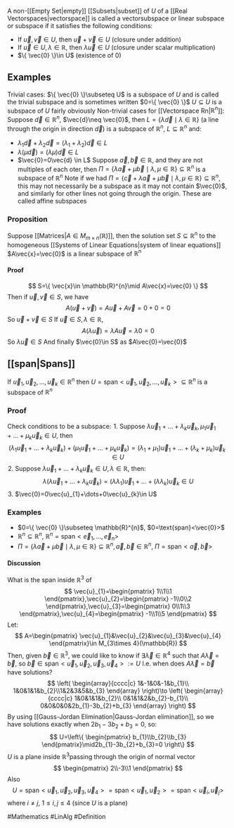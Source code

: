 A non-[[Empty Set|empty]] [[Subsets|subset]] of $U$ of a [[Real Vectorspaces|vectorspace]] is called a vectorsubspace or linear subspace or subspace if it satisfies the following conditions:
- If $\vec{u},\vec{v}\in U$, then $\vec{u}+\vec{v}\in U$ (closure under addition)
- If $\vec{u}\in U,\lambda \in\mathbb{R}$, then $\lambda \vec{u}\in U$ (closure under scalar multiplication)
- $\{ \vec{0} \}\in U$ (existence of 0)
## Examples
Trivial cases:
$\{ \vec{0} \}\subseteq U$ is a subspace of $U$ and is called the trivial subspace and is sometimes written $0=\{ \vec{0} \}$
$U\subseteq U$ is a subspace of $U$ fairly obviously
Non-trivial cases for [[Vectorspace Rn|$\mathbb{R}^{n}$]]:
Suppose $\vec{d}\in\mathbb{R}^{n}$, $\vec{d}\neq  \vec{0}$, then $L=\{ \lambda \vec{d}\mid\lambda \in\mathbb{R} \}$ (a line through the origin in direction $\vec{d}$) is a subspace of $\mathbb{R}^{n}$, $L\subseteq \mathbb{R}^{n}$ and:
- $\lambda_{1}\vec{d}+\lambda_{2}\vec{d}=(\lambda_{1}+\lambda_{2})\vec{d}\in L$
- $\lambda(\mu \vec{d})=(\lambda\mu)\vec{d} \in L$
- $\vec{0}=0\vec{d} \in L$
Suppose $\vec{a},\vec{b}\in\mathbb{R}$, and they are not multiples of each oter, then $\Pi=\{ \lambda \vec{a}+\mu \vec{b}\mid\lambda,\mu \in\mathbb{R} \}\subseteq \mathbb{R}^{n}$ is a subspace of $\mathbb{R}^{n}$
Note if we had $\Pi=\{ \vec{c}+\lambda \vec{a}+\mu \vec{b}\mid\lambda,\mu \in\mathbb{R} \}\subseteq \mathbb{R}^{n}$, this may not necessarily be a subspace as it may not contain $\vec{0}$, and similarly for other lines not going through the origin. These are called affine subspaces
### Proposition
Suppose [[Matrices|$A\in M_{m\times n}(\mathbb{R})$]], then the solution set $S\subseteq \mathbb{R}^{n}$ to the homogeneous [[Systems of Linear Equations|system of linear equations]] $A\vec{x}=\vec{0}$ is a linear subspace of $\mathbb{R}^{n}$
#### Proof
$$
S=\{ \vec{x}\in \mathbb{R}^{n}\mid A\vec{x}=\vec{0} \}
$$
Then if $\vec{u},\vec{v}\in S$, we have 
$$
A(\vec{u}+\vec{v})=A\vec{u}+A\vec{v}=0+0=0
$$
So $\vec{u}+\vec{v}\in S$
If $\vec{u}\in S,\lambda \in\mathbb{R}$, 
$$
A(\lambda \vec{u})=\lambda A\vec{u}=\lambda0=0
$$
So $\lambda \vec{u}\in S$
And finally $\vec{0}\in S$ as $A\vec{0}=\vec{0}$
## [[span|Spans]]
If $\vec{u}_{1},\vec{u}_{2},\dots,\vec{u}_{k}\in\mathbb{R}^{n}$ then $U=\text{span}<\vec{u}_{1},\vec{u}_{2},\dots,\vec{u}_{k}> \subseteq \mathbb{R}^{n}$ is a subspace of $\mathbb{R}^{n}$
### Proof
Check conditions to be a subspace:
$\hspace{0pt}1$. Suppose $\lambda \vec{u}_{1}+\dots+\lambda_{k}\vec{u}_{k},\mu_{1}\vec{u}_{1}+\dots+\mu_{k}\vec{u}_{k}\in U$, then
$$
(\lambda_{1} \vec{u}_{1}+\dots+\lambda_{k}\vec{u}_{k})+(\mu_{1}\vec{u}_{1}+\dots+\mu_{k}\vec{u}_{k})=(\lambda_{1}+\mu_{1})\vec{u}_{1}+\dots+(\lambda_{k}+\mu_{k})\vec{u}_{k}\in U
$$
$\hspace{0pt}2$. Suppose $\lambda \vec{u}_{1}+\dots+\lambda_{k}\vec{u}_{k}\in U,\lambda \in\mathbb{R}$, then:
$$
\lambda(\lambda \vec{u}_{1}+\dots+\lambda_{k}\vec{u}_{k})=(\lambda\lambda_{1})\vec{u}_{1}+\dots+(\lambda\lambda_{k})\vec{u}_{k}\in U
$$
$\hspace{0pt}3$. $\vec{0}=0\vec{u}_{1}+\dots+0\vec{u}_{k}\in U$
### Examples
- $0=\{ \vec{0} \}\subseteq \mathbb{R}^{n}$, $0=\text{span}<\vec{0}>$
- $\mathbb{R}^{n}\subseteq \mathbb{R}^{n}$, $\mathbb{R}^{n}=\text{span}< \vec{e}_{1},\dots,\vec{e}_{n}>$
- $\Pi=\{ \lambda \vec{a}+\mu \vec{b} \mid\lambda,\mu \in\mathbb{R}\}\subseteq \mathbb{R}^{n},\vec{a},\vec{b}\in\mathbb{R}^{n}$, $\Pi=\text{span}<\vec{a},\vec{b}>$
#### Discussion
What is the span inside $\mathbb{R}^{3}$ of 
$$
\vec{u}_{1}=\begin{pmatrix}
1\\1\\1
\end{pmatrix},\vec{u}_{2}=\begin{pmatrix}
-1\\0\\2
\end{pmatrix},\vec{u}_{3}=\begin{pmatrix}
0\\1\\3
\end{pmatrix},\vec{u}_{4}=\begin{pmatrix}
-1\\1\\5
\end{pmatrix}
$$
Let:
$$
A=\begin{pmatrix}
\vec{u}_{1}&\vec{u}_{2}&\vec{u}_{3}&\vec{u}_{4}
\end{pmatrix}\in M_{3\times 4}(\mathbb{R})
$$
Then, given $\vec{b}\in\mathbb{R}^{3}$, we could like to know if $\exists\vec{\lambda}\in\mathbb{R}^{4}$ such that $A\vec{\lambda}=\vec{b}$, so $\vec{b}\in \text{span}<\vec{u}_{1},\vec{u}_{2},\vec{u}_{3},\vec{u}_{4}>:=U$
I.e. when does $A\vec{\lambda}=\vec{b}$ have solutions?
$$
\left(
\begin{array}{cccc|c}
1&-1&0&-1&b_{1}\\
1&0&1&1&b_{2}\\1&2&3&5&b_{3}
\end{array}
\right)\to 
\left(
\begin{array}{cccc|c}
1&0&1&1&b_{2}\\
0&1&1&2&b_{2}-b_{1}\\
0&0&0&0&2b_{1}-3b_{2}+b_{3}
\end{array}
\right)
$$
By using [[Gauss-Jordan Elimination|Gauss-Jordan elimination]], so we have solutions exactly when $2b_{1}-3b_{2}+b_{3}=0$, so:
$$
U=\left\{  \begin{pmatrix}
b_{1}\\b_{2}\\b_{3}
\end{pmatrix}\mid2b_{1}-3b_{2}+b_{3}=0  \right\}
$$
$U$ is a plane inside $\mathbb{R}^{3}$passing through the origin of normal vector
$$
\begin{pmatrix}
2\\-3\\1
\end{pmatrix}
$$
Also 
$$
U=\text{span}<\vec{u}_{1},\vec{u}_{2},\vec{u}_{3},\vec{u}_{4}> =\text{span}<\vec{u}_{1},\vec{u}_{2}>=\text{span}<\vec{u}_{i},\vec{u}_{j}>
$$
where $i\neq j$, $1\leq i,j\leq 4$ (since $U$ is a plane)

#Mathematics #LinAlg #Definition 